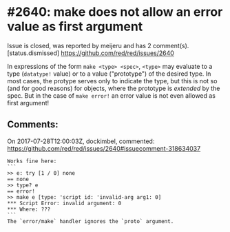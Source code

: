 
#2640: make does not allow an error value as first argument
================================================================================
Issue is closed, was reported by meijeru and has 2 comment(s).
[status.dismissed]
<https://github.com/red/red/issues/2640>

In expressions of the form `make <type> <spec>`, `<type>` may evaluate to a type (`datatype!` value) or to a value ("prototype") of the desired type. In most cases, the protype serves only to indicate the type, but this is not so (and for good reasons) for objects, where the prototype is _extended_ by the spec. But in the case of `make error!` an error value is not even allowed as first argument!


Comments:
--------------------------------------------------------------------------------

On 2017-07-28T12:00:03Z, dockimbel, commented:
<https://github.com/red/red/issues/2640#issuecomment-318634037>

    Works fine here:
    ```
    >> e: try [1 / 0] none
    == none
    >> type? e
    == error!
    >> make e [type: 'script id: 'invalid-arg arg1: 0]
    *** Script Error: invalid argument: 0
    *** Where: ??? 
    ```
    The `error/make` handler ignores the `proto` argument.

